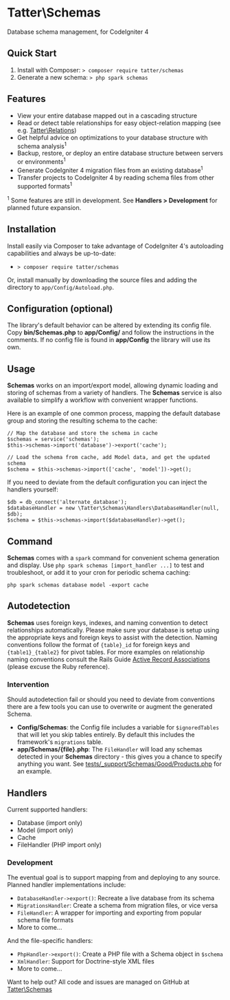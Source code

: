 # Tatter\Schemas
Database schema management, for CodeIgniter 4

## Quick Start

1. Install with Composer: `> composer require tatter/schemas`
2. Generate a new schema: `> php spark schemas`

## Features

* View your entire database mapped out in a cascading structure
* Read or detect table relationships for easy object-relation mapping (see e.g. [Tatter\Relations](https://github.com/tattersoftware/codeigniter4-relations))
* Get helpful advice on optimizations to your database structure with schema analysis<sup>1</sup>
* Backup, restore, or deploy an entire database structure between servers or environments<sup>1</sup>
* Generate CodeIgniter 4 migration files from an existing database<sup>1</sup>
* Transfer projects to CodeIgniter 4 by reading schema files from other supported formats<sup>1</sup>

<sup>1</sup> Some features are still in development. See **Handlers > Development** for
planned future expansion.

## Installation

Install easily via Composer to take advantage of CodeIgniter 4's autoloading capabilities
and always be up-to-date:
* `> composer require tatter/schemas`

Or, install manually by downloading the source files and adding the directory to
`app/Config/Autoload.php`.

## Configuration (optional)

The library's default behavior can be altered by extending its config file. Copy
**bin/Schemas.php** to **app/Config/** and follow the instructions
in the comments. If no config file is found in **app/Config** the library will use its own.

## Usage

**Schemas** works on an import/export model, allowing dynamic loading and storing of schemas
from a variety of handlers. The **Schemas** service is also available to simplify a workflow
with convenient wrapper functions.

Here is an example of one common process, mapping the default database group and storing
the resulting schema to the cache:

```
// Map the database and store the schema in cache
$schemas = service('schemas');
$this->schemas->import('database')->export('cache');

// Load the schema from cache, add Model data, and get the updated schema
$schema = $this->schemas->import(['cache', 'model'])->get();
```

If you need to deviate from the default configuration you can inject the handlers yourself:
```
$db = db_connect('alternate_database');
$databaseHandler = new \Tatter\Schemas\Handlers\DatabaseHandler(null, $db);
$schema = $this->schemas->import($databaseHandler)->get();
```

## Command

**Schemas** comes with a `spark` command for convenient schema generation and display. Use
`php spark schemas [import_handler ...]` to test and troubleshoot, or add it to your cron
for periodic schema caching:
```
php spark schemas database model -export cache
```

## Autodetection

**Schemas** uses foreign keys, indexes, and naming convention to detect relationships
automatically. Please make sure your database is setup using the appropriate keys and
foreign keys to assist with the detection. Naming conventions follow the format of
`{table}_id` for foreign keys and `{table1}_{table2}` for pivot tables. For more examples
on relationship naming conventions consult the Rails Guide
[Active Record Associations](https://guides.rubyonrails.org/association_basics.html#the-types-of-associations)
(please excuse the Ruby reference).

### Intervention

Should autodetection fail or should you need to deviate from conventions there are a few
tools you can use to overwrite or augment the generated Schema.

* **Config/Schemas**: the Config file includes a variable for `$ignoredTables` that will let you skip tables entirely. By default this includes the framework's `migrations` table.
* **app/Schemas/{file}.php**: The `FileHandler` will load any schemas detected in your **Schemas** directory - this gives you a chance to specify anything you want. See [tests/_support/Schemas/Good/Products.php](tests/_support/Schemas/Good/Products.php) for an example.

## Handlers

Current supported handlers:
* Database (import only)
* Model (import only)
* Cache
* FileHandler (PHP import only)

### Development

The eventual goal is to support mapping from and deploying to any source. Planned handler
implementations include:

* `DatabaseHandler->export()`: Recreate a live database from its schema
* `MigrationsHandler`: Create a schema from migration files, or vice versa
* `FileHandler`: A wrapper for importing and exporting from popular schema file formats
* More to come...

And the file-specific handlers:
* `PhpHandler->export()`: Create a PHP file with a Schema object in `$schema`
* `XmlHandler`: Support for Doctrine-style XML files
* More to come...

Want to help out? All code and issues are managed on GitHub at [Tatter\Schemas](https://github.com/tattersoftware/codeigniter4-schemas)
